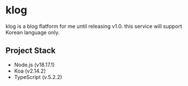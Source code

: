 # klog

klog is a blog flatform for me until releasing v1.0.
this service will support Korean language only.

## Project Stack
- Node.js (v18.17.1)
- Koa (v2.14.2)
- TypeScript (v.5.2.2)
